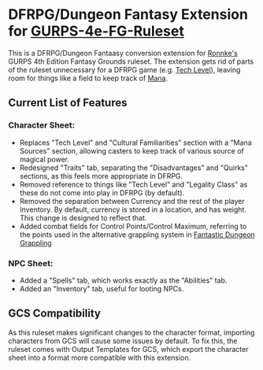 # DFRPG/Dungeon Fantasy Extension for [GURPS-4e-FG-Ruleset](https://github.com/ronnke/GURPS-4e-FG-Ruleset)

This is a DFRPG/Dungeon Fantaasy conversion extension for [Ronnke's](https://github.com/ronnke) GURPS 4th Edition Fantasy Grounds ruleset.
The extension gets rid of parts of the ruleset unnecessary for a DFRPG game (e.g. [Tech Level](https://gurps.fandom.com/wiki/Tech_Level)), leaving room for things like a field to keep track of [Mana](https://gurps.fandom.com/wiki/Mana).

## Current List of Features

### Character Sheet:
- Replaces "Tech Level" and "Cultural Familiarities" section with a "Mana Sources" section, allowing casters to keep track of various source of magical power.
- Redesigned "Traits" tab, separating the "Disadvantages" and "Quirks" sections, as this feels more appropriate in DFRPG.
- Removed reference to things like "Tech Level" and "Legality Class" as these do not come into play in DFRPG (by default).
- Removed the separation between Currency and the rest of the player Inventory. By default, currency is stored in a location, and has weight. This change is designed to reflect that.
- Added combat fields for Control Points/Control Maximum, referring to the points used in the alternative grappling system in [Fantastic Dungeon Grappling](https://www.drivethrurpg.com/product/298466/Fantastic-Dungeon-Grappling) 

### NPC Sheet:
- Added a "Spells" tab, which works exactly as the "Abilities" tab.
- Added an "Inventory" tab, useful for looting NPCs.

## GCS Compatibility

As this ruleset makes significant changes to the character format, importing characters from GCS will cause some issues by default.
To fix this, the ruleset comes with Output Templates for GCS, which export the character sheet into a format more compatible with this extension.
